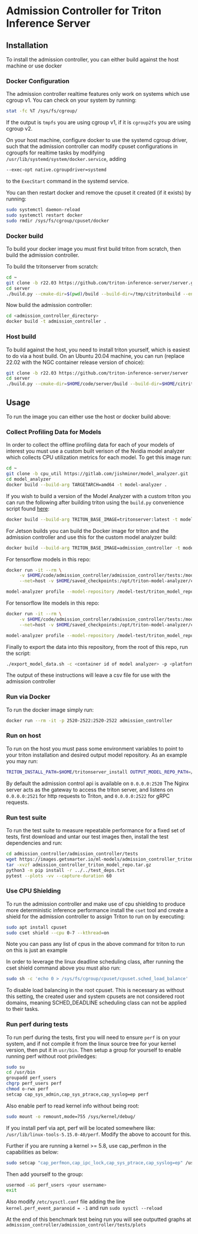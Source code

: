 # Admission Controller for Triton Inference Server

## Installation
To install the admission controller, you can either build against the host machine or use docker

### Docker Configuration
The admission controller realtime features only work on systems which use cgroup v1. You can check on your system by running:
```bash
stat -fc %T /sys/fs/cgroup/
```
If the output is `tmpfs` you are using cgroup v1, if it is `cgroup2fs` you are using cgroup v2.

On your host machine, configure docker to use the systemd cgroup driver, such that the admission controller can modify cpuset configurations in cgroupfs for realtime tasks by modifying `/usr/lib/systemd/system/docker.service`, adding 
```bash
--exec-opt native.cgroupdriver=systemd
```
to the `ExecStart` command in the systemd service.

You can then restart docker and remove the cpuset it created (if it exists) by running:
```bash
sudo systemctl daemon-reload
sudo systemctl restart docker
sudo rmdir /sys/fs/cgroup/cpuset/docker 
```
### Docker build
To build your docker image you must first build triton from scratch, then build the admission controller.

To build the tritonserver from scratch:
```bash
cd ~
git clone -b r22.03 https://github.com/triton-inference-server/server.git
cd server
./build.py --cmake-dir=$(pwd)/build --build-dir=/tmp/citritonbuild --enable-logging --enable-stats --enable-tracing --enable-metrics --endpoint=http --endpoint=grpc --backend=tensorflow1 --backend=armnn_tflite:main --extra-backend-cmake-arg=tensorflow1:TRITON_TENSORFLOW_INSTALL_EXTRA_DEPS=ON
```

Now build the admission controller:
```bash
cd <admission_controller_directory>
docker build -t admission_controller .
```

### Host build
To build against the host, you need to install triton yourself, which is easiest to do via a host build. On an Ubuntu 20.04 machine, you can run (replace 22.02 with the NGC container release version of choice):
```bash
git clone -b r22.03 https://github.com/triton-inference-server/server
cd server
./build.py --cmake-dir=$HOME/code/server/build --build-dir=$HOME/citritonbuild --no-container-build --enable-logging --enable-stats --enable-tracing --enable-metrics --endpoint=http --endpoint=grpc --backend=tensorflow1 --backend=armnn_tflite:main --extra-backend-cmake-arg=tensorflow1:TRITON_TENSORFLOW_INSTALL_EXTRA_DEPS=ON --upstream-container-version=22.03
```

## Usage
To run the image you can either use the host or docker build above:

### Collect Profiling Data for Models
In order to collect the offline profiling data for each of your models of interest you must use a custom built verison of the Nvidia model analyzer which collects CPU utilization metrics for each model. To get this image run:
```bash
cd ~
git clone -b cpu_util https://gitlab.com/jishminor/model_analyzer.git
cd model_analyzer
docker build --build-arg TARGETARCH=amd64 -t model-analyzer .
```

If you wish to build a version of the Model Analyzer with a custom triton you can run the following after building triton using the `build.py` convenience script found [here](https://github.com/triton-inference-server/server/blob/main/build.py): 
```bash
docker build --build-arg TRITON_BASE_IMAGE=tritonserver:latest -t model-analyzer-custom -f Dockerfile.custom_triton .
```

For Jetson builds you can build the Docker image for triton and the admission controller and use this for the custom model analyzer build:
```bash
docker build --build-arg TRITON_BASE_IMAGE=admission_controller -t model-analyzer-custom -f Dockerfile.custom_triton .
```

For tensorflow models in this repo:
```bash
docker run -it --rm \
     -v $HOME/code/admission_controller/admission_controller/tests:/model-test \
     --net=host -v $HOME/saved_checkpoints:/opt/triton-model-analyzer/checkpoints model-analyzer

model-analyzer profile --model-repository /model-test/triton_model_repo/ --config /model-test/triton_model_repo/profile_config_tf_<machine_name>.yml --collect-cpu-metrics --override-output-model-repository
```

For tensorflow lite models in this repo:
```bash
docker run -it --rm \
     -v $HOME/code/admission_controller/admission_controller/tests:/model-test \
     --net=host -v $HOME/saved_checkpoints:/opt/triton-model-analyzer/checkpoints model-analyzer-custom

model-analyzer profile --model-repository /model-test/triton_model_repo/ --config /model-test/triton_model_repo/profile_config_tflite_<machine_name>.yml --collect-cpu-metrics --override-output-model-repository
```

Finally to export the data into this repository, from the root of this repo, run the script:
```bash
./export_model_data.sh -c <container id of model analyzer> -p <platform name>
```

The output of these instructions will leave a csv file for use with the admission controller

### Run via Docker
To run the docker image simply run:
```bash
docker run --rm -it -p 2520-2522:2520-2522 admission_controller
```

### Run on host
To run on the host you must pass some environment variables to point to your triton installation and desired output model repository. As an example you may run:
```bash
TRITON_INSTALL_PATH=$HOME/tritonserver_install OUTPUT_MODEL_REPO_PATH=/tmp/output_model_repository python3 main.py
```

By default the admission control api is available on `0.0.0.0:2520`
The Nginx server acts as the gateway to access the triton server, and listens on `0.0.0.0:2521` for http requests to Triton, and `0.0.0.0:2522` for gRPC requests.

### Run test suite
To run the test suite to measure repeatable performance for a fixed set of tests, first download and untar our test images then, install the test dependencies and run:
```bash
cd admission_controller/admission_controller/tests
wget https://images.getsmarter.io/ml-models/admission_controller_triton_model_repo.tar.gz
tar -xvzf admission_controller_triton_model_repo.tar.gz
python3 -m pip install -r ../../test_deps.txt
pytest --plots -vv --capture-duration 60
```

### Use CPU Shielding
To run the admission controller and make use of cpu shielding to produce more deterministic inference performance install the `cset` tool and create a shield for the admission controller to assign Triton to run on by executing:
```bash
sudo apt install cpuset
sudo cset shield --cpu 0-7 --kthread=on
```
Note you can pass any list of cpus in the above command for triton to run on this is just an example

In order to leverage the linux deadline scheduling class, after running the cset shield command above you must also run:
```bash
sudo sh -c 'echo 0 > /sys/fs/cgroup/cpuset/cpuset.sched_load_balance'
```
To disable load balancing in the root cpuset. This is necessary as without this setting, the created user and system cpusets are not considered root domains, meaning SCHED_DEADLINE scheduling class can not be applied to their tasks.

### Run perf during tests
To run perf during the tests, first you will need to ensure `perf` is on your system, and if not compile it from the linux source tree for your kernel version, then put it in `usr/bin`. Then setup a group for yourself to enable running perf without root priviledges:
```bash
sudo su
cd /usr/bin
groupadd perf_users
chgrp perf_users perf
chmod o-rwx perf
setcap cap_sys_admin,cap_sys_ptrace,cap_syslog=ep perf
```

Also enable perf to read kernel info without being root:
```bash
sudo mount -o remount,mode=755 /sys/kernel/debug/
```

If you install perf via apt, perf will be located somewhere like: `/usr/lib/linux-tools-5.15.0-40/perf`. Modify the above to account for this.

Further if you are running a kernel >= 5.8, use cap_perfmon in the capabilities as below:
```bash
sudo setcap "cap_perfmon,cap_ipc_lock,cap_sys_ptrace,cap_syslog=ep" /usr/lib/linux-tools-5.15.0-40/perf
```

Then add yourself to the group:
```bash
usermod -aG perf_users <your username>
exit
```
Also modify `/etc/sysctl.conf` file adding the line `kernel.perf_event_paranoid = -1` and run `sudo sysctl --reload`

At the end of this benchmark test being run you will see outputted graphs at `admission_controller/admission_controller/tests/plots`

